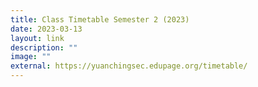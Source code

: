 ```yaml
---
title: Class Timetable Semester 2 (2023)
date: 2023-03-13
layout: link
description: ""
image: ""
external: https://yuanchingsec.edupage.org/timetable/
---
```

